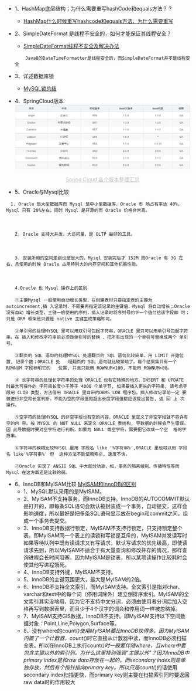 - 1、HashMap底层结构；为什么需要重写hashCode和equals方法？？
    - [HashMap什么时候重写hashcode和equals方法，为什么需要重写](http://bdcwl.blog.163.com/blog/static/765222652009112744733937/)
- 2、SimpleDateFormat 是线程不安全的，如何才能保证其线程安全？
    - [SimpleDateFormat线程不安全及解决办法](https://blog.csdn.net/csdn_ds/article/details/72984646)
    ```
        Java8的DateTimeFormatter是线程安全的，而SimpleDateFormat并不是线程安全
    ```
- 3、详述数据库锁
    - [MySQL锁总结](https://zhuanlan.zhihu.com/p/29150809) 
- 4、SpringCloud版本
     ![avatar](https://github.com/sanwancoder/images_repo/blob/master/images/Spring%20Cloud%20%E5%90%84%E4%B8%AA%E7%89%88%E6%9C%AC%E6%95%B4%E7%90%86%E6%B1%87%E6%80%BB.jpg?raw=true)
    <center style="font-size:14px;color:#C0C0C0;text-decoration:underline">Spring Cloud 各个版本整理汇总</center> 

- 5、Oracle与Mysql比较
```
　1. Oracle 是大型数据库而 Mysql 是中小型数据库，Oracle 市 场占有率达 40%，Mysql 只有 20%左右，同时 Mysql 是开源的而 Oracle 价格非常高。

 

　　2. Oracle 支持大并发，大访问量，是 OLTP 最好的工具。

 

　　3. 安装所用的空间差别也是很大的，Mysql 安装完后才 152M 而Oracle 有 3G 左右，且使用的时候 Oracle 占用特别大的内存空间和其他机器性能。

 

　　4.Oracle 也 Mysql 操作上的区别

　　①主键Mysql 一般使用自动增长类型，在创建表时只要指定表的主键为 autoincrement,插 入记录时，不需要再指定该记录的主键值，Mysql 将自动增长；Oracle 没有自动 增长类型，主键一般使用的序列，插入记录时将序列号的下一个值付给该字段即 可；只是 ORM 框架是只要是 native 主键生成策略即可。

　　②单引号的处理MYSQL 里可以用双引号包起字符串，ORACLE 里只可以用单引号包起字符串。在 插入和修改字符串前必须做单引号的替换 、把所有出现的一个单引号替换成两个 单引号。

　　③翻页的 SQL 语句的处理MYSQL 处理翻页的 SQL 语句比较简单，用 LIMIT 开始位置, 记录个数；ORACLE 处   理翻页的 SQL 语句就比较繁琐了。每个结果集只有一个ROWNUM 字段标明它的   位置, 并且只能用 ROWNUM<100, 不能用 ROWNUM>80。

　　④ 长字符串的处理长字符串的处理 ORACLE 也有它特殊的地方。INSERT 和 UPDATE 时最大可操作的 字符串长度小于等于 4000 个单字节, 如果要插入更长的字符串, 请考虑字段用 CLOB 类型，方法借用 ORACLE 里自带的DBMS_LOB 程序包。插入修改记录前一定 要做进行非空和长度判断，不能为空的字段值和超出长度字段值都应该提出警告, 返 回 上 次 操作。

　　⑤空字符的处理MYSQL 的非空字段也有空的内容，ORACLE 里定义了非空字段就不容许有空的内 容。按 MYSQL 的 NOT NULL 来定义 ORACLE 表结构, 导数据的时候会产生错误。因 此导数据时要对空字符进行判断，如果为 NULL 或空字符，需要把它改成一个空  格的字符串。

　　⑥字符串的模糊比较MYSQL 里用 字段名 like '%字符串%',ORACLE 里也可以用 字段名 like'%字符串%' 但  这种方法不能使用索引, 速度不快。

　　⑦Oracle 实现了 ANSII SQL 中大部分功能，如，事务的隔离级别、传播特性等而 Mysql 在这方面还是比较的弱。
```

- 6、InnoDB和MyISAM比较 [MyISAM和InnoDB的区别](https://www.cnblogs.com/zhangchaoyang/articles/4214237.html)
    - 1、MySQL默认采用的是MyISAM。
    - 2、MyISAM不支持事务，而InnoDB支持。InnoDB的AUTOCOMMIT默认是打开的，即每条SQL语句会默认被封装成一个事务，自动提交，这样会影响速度，所以最好是把多条SQL语句显示放在begin和commit之间，组成一个事务去提交。
    - 3、InnoDB支持数据行锁定，MyISAM不支持行锁定，只支持锁定整个表。即MyISAM同一个表上的读锁和写锁是互斥的，MyISAM并发读写时如果等待队列中既有读请求又有写请求，默认写请求的优先级高，即使读请求先到，所以MyISAM不适合于有大量查询和修改并存的情况，那样查询进程会长时间阻塞。因为MyISAM是锁表，所以某项读操作比较耗时会使其他写进程饿死。
    - 4、InnoDB支持外键，MyISAM不支持。
    - 5、InnoDB的主键范围更大，最大是MyISAM的2倍。
    - 6、InnoDB不支持全文索引，而MyISAM支持。全文索引是指对char、varchar和text中的每个词（停用词除外）建立倒排序索引。MyISAM的全文索引其实没啥用，因为它不支持中文分词，必须由使用者分词后加入空格再写到数据表里，而且少于4个汉字的词会和停用词一样被忽略掉。
    - 7、MyISAM支持GIS数据，InnoDB不支持。即MyISAM支持以下空间数据对象：Point,Line,Polygon,Surface等。
    - 8、没有where的count(*)使用MyISAM要比InnoDB快得多。因为MyISAM内置了一个计数器，count(*)时它直接从计数器中读，而InnoDB必须扫描全表。所以在InnoDB上执行count(*)时一般要伴随where，且where中要包含主键以外的索引列。为什么这里特别强调“主键以外”？因为InnoDB中primary index是和raw data存放在一起的，而secondary index则是单独存放，然后有个指针指向primary key。所以只是count(*)的话使用secondary index扫描更快，而primary key则主要在扫描索引同时要返回raw data时的作用较大